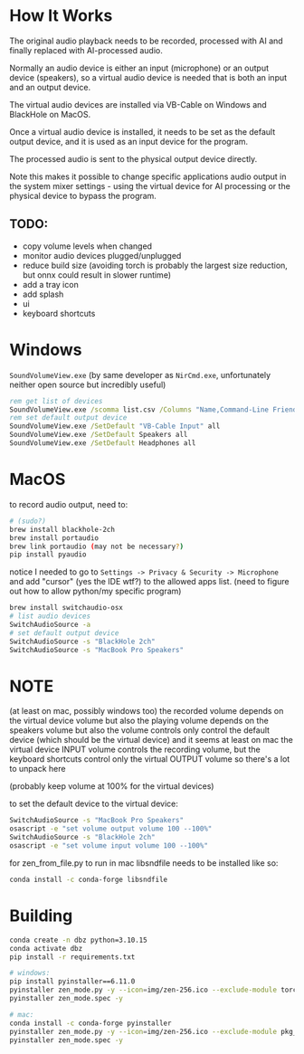 # How It Works

The original audio playback needs to be recorded, processed with AI and finally replaced with AI-processed audio.

Normally an audio device is either an input (microphone) or an output device (speakers), so a virtual audio device is needed that is both an input and an output device.

The virtual audio devices are installed via VB-Cable on Windows and BlackHole on MacOS.

Once a virtual audio device is installed, it needs to be set as the default output device, and it is used as an input device for the program.

The processed audio is sent to the physical output device directly.

Note this makes it possible to change specific applications audio output in the system mixer settings - using the virtual device for AI processing or the physical device to bypass the program.

## TODO:

- copy volume levels when changed
- monitor audio devices plugged/unplugged
- reduce build size (avoiding torch is probably the largest size reduction, but onnx could result in slower runtime)
- add a tray icon
- add splash
- ui
- keyboard shortcuts

# Windows

`SoundVolumeView.exe` (by same developer as `NirCmd.exe`, unfortunately neither open source but incredibly useful)

```bat
rem get list of devices
SoundVolumeView.exe /scomma list.csv /Columns "Name,Command-Line Friendly ID"
rem set default output device
SoundVolumeView.exe /SetDefault "VB-Cable Input" all
SoundVolumeView.exe /SetDefault Speakers all
SoundVolumeView.exe /SetDefault Headphones all
```

# MacOS

to record audio output, need to:
```sh
# (sudo?)
brew install blackhole-2ch
brew install portaudio
brew link portaudio (may not be necessary?)
pip install pyaudio
```


notice I needed to go to `Settings -> Privacy & Security -> Microphone` and add "cursor" (yes the IDE wtf?) to the allowed apps list.
(need to figure out how to allow python/my specific program)

```sh
brew install switchaudio-osx
# list audio devices
SwitchAudioSource -a
# set default output device
SwitchAudioSource -s "BlackHole 2ch"
SwitchAudioSource -s "MacBook Pro Speakers"
```


# NOTE

(at least on mac, possibly windows too)
the recorded volume depends on the virtual device volume
but also the playing volume depends on the speakers volume
but also the volume controls only control the default device (which should be the virtual device)
and it seems at least on mac the virtual device INPUT volume controls the recording volume, but the keyboard shortcuts control only the virtual OUTPUT volume
so there's a lot to unpack here

(probably keep volume at 100% for the virtual devices)

to set the default device to the virtual device:
```sh
SwitchAudioSource -s "MacBook Pro Speakers"
osascript -e "set volume output volume 100 --100%"
SwitchAudioSource -s "BlackHole 2ch"
osascript -e "set volume input volume 100 --100%"
```


for zen_from_file.py to run in mac libsndfile needs to be installed like so:
```sh
conda install -c conda-forge libsndfile
```

# Building

```sh
conda create -n dbz python=3.10.15
conda activate dbz
pip install -r requirements.txt

# windows:
pip install pyinstaller==6.11.0
pyinstaller zen_mode.py -y --icon=img/zen-256.ico --exclude-module torchvision,torchaudio,scipy,librosa
pyinstaller zen_mode.spec -y

# mac:
conda install -c conda-forge pyinstaller
pyinstaller zen_mode.py -y --icon=img/zen-256.ico --exclude-module pkg_resources
pyinstaller zen_mode.spec -y
```
